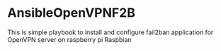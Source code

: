 # AnsibleOpenVPNF2B
This is simple playbook to install and configure fail2ban application for OpenVPN server on raspberry pi Raspbian
